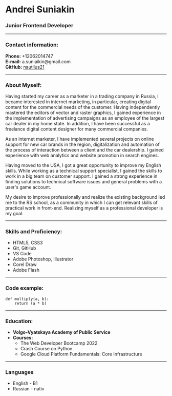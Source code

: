 
# Andrei Suniakin
### Junior Frontend Developer
***
### Contact information:
**Phone:** +12062014747\
**E-mail:** a.suniaikin<span></span>@gmail.com\
**GitHub:** [nautilus21](https://github.com/nautilus21/)


***

### About Myself:

Having started my career as a marketer in a trading company in Russia, I became interested in internet marketing, in particular, creating digital content for the commercial needs of the customer. Having independently mastered the editors of vector and raster graphics, I gained experience in the implementation of advertising campaigns as an employee of the largest car dealer in my home state. In addition, I have been successful as a freelance digital content designer for many commercial companies.

As an internet marketer, I have implemented several projects on online support for new car brands in the region, digitalization and automation of the process of interaction between a client and the car dealership. I gained experience with web analytics and website promotion in search engines.

Having moved to the USA, I got a great opportunity to improve my English skills. While working as a technical support specialist, I gained the skills to work in a big team on customer support. I gained a strong experience in finding solutions to technical software issues and general problems with a user's game account.

My desire to improve professionally and realize the existing background led me to the RS school, as a community in which I can get relevant skills of practical work in front-end. Realizing myself as a professional developer is my goal.


***

### Skills and Proficiency:
* HTML5, CSS3
* Git, GitHub
* VS Code
* Adobe Photoshop, Illustrator
* Corel Draw
* Adobe Flash


***

### Code example:
```
def multiply(a, b):
    return (a * b)
```

***

### Education:
* **Volgo-Vyatskaya Academy of Public Service**
* **Courses:**
    + The Web Developer Bootcamp 2022
    + Crash Course on Python
    + Google Cloud Platform Fundamentals: Core Infrastructure

***

### Languages
* English - B1
* Russian - nativ
